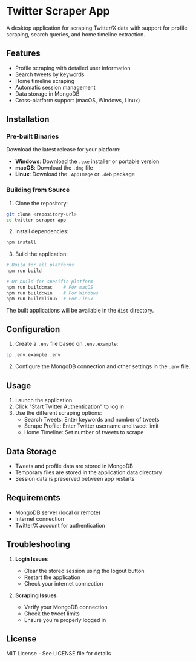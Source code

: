 # Twitter Scraper App

A desktop application for scraping Twitter/X data with support for profile scraping, search queries, and home timeline extraction.

## Features

- Profile scraping with detailed user information
- Search tweets by keywords
- Home timeline scraping
- Automatic session management
- Data storage in MongoDB
- Cross-platform support (macOS, Windows, Linux)

## Installation

### Pre-built Binaries

Download the latest release for your platform:

- **Windows**: Download the `.exe` installer or portable version
- **macOS**: Download the `.dmg` file
- **Linux**: Download the `.AppImage` or `.deb` package

### Building from Source

1. Clone the repository:
```bash
git clone <repository-url>
cd twitter-scraper-app
```

2. Install dependencies:
```bash
npm install
```

3. Build the application:
```bash
# Build for all platforms
npm run build

# Or build for specific platform
npm run build:mac    # For macOS
npm run build:win    # For Windows
npm run build:linux  # For Linux
```

The built applications will be available in the `dist` directory.

## Configuration

1. Create a `.env` file based on `.env.example`:
```bash
cp .env.example .env
```

2. Configure the MongoDB connection and other settings in the `.env` file.

## Usage

1. Launch the application
2. Click "Start Twitter Authentication" to log in
3. Use the different scraping options:
   - Search Tweets: Enter keywords and number of tweets
   - Scrape Profile: Enter Twitter username and tweet limit
   - Home Timeline: Set number of tweets to scrape

## Data Storage

- Tweets and profile data are stored in MongoDB
- Temporary files are stored in the application data directory
- Session data is preserved between app restarts

## Requirements

- MongoDB server (local or remote)
- Internet connection
- Twitter/X account for authentication

## Troubleshooting

1. **Login Issues**
   - Clear the stored session using the logout button
   - Restart the application
   - Check your internet connection

2. **Scraping Issues**
   - Verify your MongoDB connection
   - Check the tweet limits
   - Ensure you're properly logged in

## License

MIT License - See LICENSE file for details 